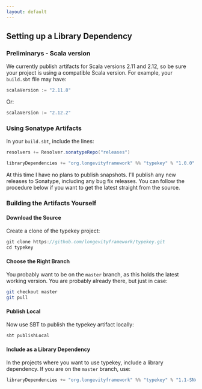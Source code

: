 ```yaml
---
layout: default
---
```


## Setting up a Library Dependency

### Preliminarys - Scala version

We currently publish artifacts for Scala versions 2.11 and 2.12, so be
sure your project is using a compatible Scala version. For example,
your `build.sbt` file may have:

```scala
scalaVersion := "2.11.8"
```

Or:

```scala
scalaVersion := "2.12.2"
```

### Using Sonatype Artifacts

In your `build.sbt`, include the lines:

```scala
resolvers += Resolver.sonatypeRepo("releases")

libraryDependencies += "org.longevityframework" %% "typekey" % "1.0.0"
```

At this time I have no plans to publish snapshots. I'll publish any new releases to Sonatype,
including any bug fix releases. You can follow the procedure below if you want to get the latest
straight from the source.

### Building the Artifacts Yourself

#### Download the Source

Create a clone of the typekey project:

```scala
git clone https://github.com/longevityframework/typekey.git
cd typekey
```

#### Choose the Right Branch

You probably want to be on the `master` branch, as this holds the
latest working version. You are probably already there, but just in
case:

```bash
git checkout master
git pull
```

#### Publish Local

Now use SBT to publish the typekey artifact locally:

```bash
sbt publishLocal
```

#### Include as a Library Dependency

In the projects where you want to use typekey, include a library dependency. If you are on the
`master` branch, use:

```scala
libraryDependencies += "org.longevityframework" %% "typekey" % "1.1-SNAPSHOT"
```
